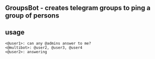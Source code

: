 ## GroupsBot - creates telegram groups to ping a group of persons

## usage

```
<@user1>: can any @admins answer to me?
<@multibot>: @user2, @user3, @user4
<@user2>: answering
```
